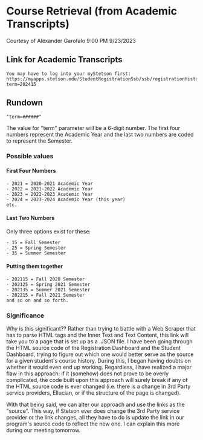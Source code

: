 # Course Retrieval (from Academic Transcripts)

Courtesy of Alexander Garofalo
9:00 PM 9/23/2023

## Link for Academic Transcripts

    You may have to log into your myStetson first: 
    https://myapps.stetson.edu/StudentRegistrationSsb/ssb/registrationHistory/reset?term=202415

## Rundown

    "term=######"
The value for "term" parameter will be a 6-digit number. The first four numbers represent the Academic Year and the last two numbers are coded to represent the Semester.

### Possible values

#### First Four Numbers

    - 2021 = 2020-2021 Academic Year
    - 2022 = 2021-2022 Academic Year
    - 2023 = 2022-2023 Academic Year
    - 2024 = 2023-2024 Academic Year (this year)
    etc.

#### Last Two Numbers

Only three options exist for these:

    - 15 = Fall Semester
    - 25 = Spring Semester
    - 35 = Summer Semester

#### Putting them together

    - 202115 = Fall 2020 Semester
    - 202125 = Spring 2021 Semester
    - 202135 = Summer 2021 Semester
    - 202215 = Fall 2021 Semester
    and so on and so forth.

### Significance

Why is this significant?? Rather than trying to battle with a Web Scraper that has to parse HTML tags and the Inner Text and Text Content, this link will take you to a page that is set up as a .JSON file. I have been going through the HTML source code of the Registration Dashboard and the Student Dashboard, trying to figure out which one would better serve as the source for a given student's course history. During this, I began having doubts on whether it would even end up working. Regardless, I have realized a major flaw in this approach: if it (somehow) does not prove to be overly complicated, the code built upon this approach will surely break if any of the HTML source code is ever changed (i.e. there is a change in 3rd Party service providers, Ellucian, or if the structure of the page is changed).

With that being said, we can alter our approach and use the links as the "source". This way, if Stetson ever does change the 3rd Party service provider or the link changes, all they have to do is update the link in our program's source code to reflect the new one. I can explain this more during our meeting tomorrow.
